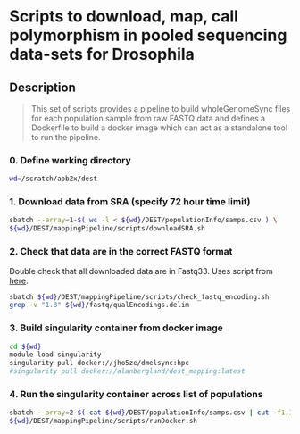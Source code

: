 # Scripts to download, map, call polymorphism in pooled sequencing data-sets for Drosophila

## Description
> This set of scripts provides a pipeline to build wholeGenomeSync files for each population sample from raw FASTQ data and defines a Dockerfile to build a docker image which can act as a standalone tool to run the pipeline.

### 0. Define working directory
```bash
wd=/scratch/aob2x/dest
```

### 1. Download data from SRA (specify 72 hour time limit)
```bash
sbatch --array=1-$( wc -l < ${wd}/DEST/populationInfo/samps.csv ) \
${wd}/DEST/mappingPipeline/scripts/downloadSRA.sh
```

### 2. Check that data are in the correct FASTQ format
Double check that all downloaded data are in Fastq33. Uses script from [here](https://github.com/brentp/bio-playground/blob/master/reads-utils/guess-encoding.py). </br>

```bash
sbatch ${wd}/DEST/mappingPipeline/scripts/check_fastq_encoding.sh
grep -v "1.8" ${wd}/fastq/qualEncodings.delim
```

### 3. Build singularity container from docker image
```bash
cd ${wd}
module load singularity
singularity pull docker://jho5ze/dmelsync:hpc
#singularity pull docker://alanbergland/dest_mapping:latest
```

### 4. Run the singularity container across list of populations
```bash
sbatch --array=2-$( cat ${wd}/DEST/populationInfo/samps.csv | cut -f1,14 -d',' | grep -v "NA" | wc -l ) \
${wd}/DEST/mappingPipeline/scripts/runDocker.sh
```
